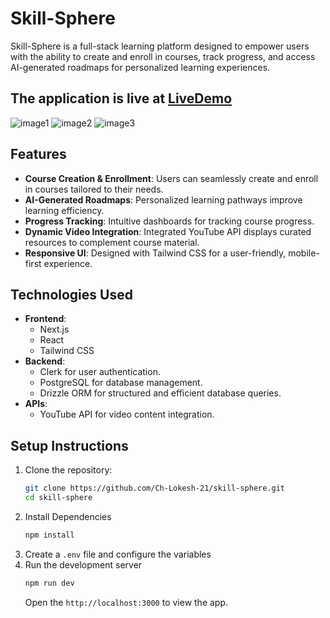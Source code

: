 # Skill-Sphere  

Skill-Sphere is a full-stack learning platform designed to empower users with the ability to create and enroll in courses, track progress, and access AI-generated roadmaps for personalized learning experiences.  

## The application is live at [LiveDemo]()

![image1]()
![image2]()
![image3]()

## Features  

- **Course Creation & Enrollment**: Users can seamlessly create and enroll in courses tailored to their needs.  
- **AI-Generated Roadmaps**: Personalized learning pathways improve learning efficiency.  
- **Progress Tracking**: Intuitive dashboards for tracking course progress.  
- **Dynamic Video Integration**: Integrated YouTube API displays curated resources to complement course material.  
- **Responsive UI**: Designed with Tailwind CSS for a user-friendly, mobile-first experience.  

## Technologies Used  

- **Frontend**:  
  - Next.js  
  - React
  - Tailwind CSS
- **Backend**:  
  - Clerk for user authentication.  
  - PostgreSQL for database management.  
  - Drizzle ORM for structured and efficient database queries.  
- **APIs**:  
  - YouTube API for video content integration.  

## Setup Instructions  

1. Clone the repository:  
   ```bash
   git clone https://github.com/Ch-Lokesh-21/skill-sphere.git
   cd skill-sphere
   ```
2. Install Dependencies
   ```bash
   npm install
   ```
3. Create a `.env` file and configure the variables
4. Run the development server
    ```bash
    npm run dev
    ```
    Open the `http://localhost:3000` to view the app.